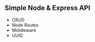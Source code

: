 <h2>Simple Node & Express API</h2>

<ul>
<li>CRUD</li>
<li>Node Routes</li>
<li>Middleware</li>
<li>UUID</li>

</ul>
